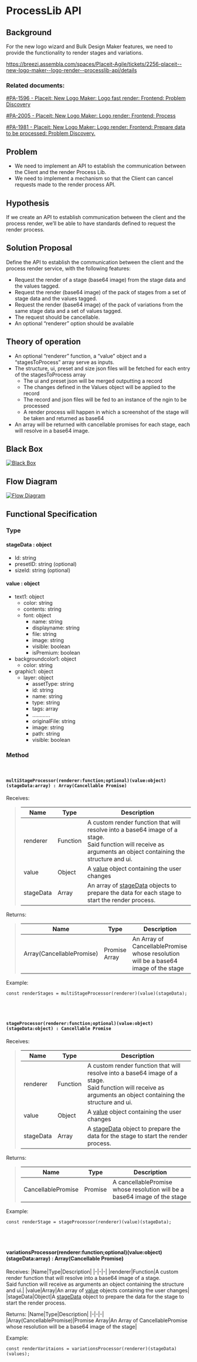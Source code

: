# ProcessLib API
## Background
For the new logo wizard and Bulk Design Maker features, we need to provide the functionality to render stages and variations.

https://breezi.assembla.com/spaces/Placeit-Agile/tickets/2256-placeit--new-logo-maker--logo-render--processlib-api/details

### Related documents:

[#PA-1596 - Placeit: New Logo Maker: Logo fast render: Frontend: Problem Discovery](https://docs.google.com/document/d/1HkEqgW0okGhlgQvEEVNK_dTHbd5XAbQct5PHA2BLyUQ/edit?usp=sharing)

[#PA-2005 - Placeit: New Logo Maker: Logo render: Frontend: Process](https://docs.google.com/document/d/1iZ6zHfxmaGI7WOLyk7SvjggD3A3sdzrCzrckWQ6JGBI/edit?usp=sharing)

[#PA-1981 - Placeit: New Logo Maker: Logo render: Frontend: Prepare data to be processed: Problem Discovery.](https://docs.google.com/document/d/1aYyjml7wZf2VU-g57FJWLIXMFImjbcRQJ9wk-fofDl8/edit)

## Problem
- We need to implement an API to establish the communication between the Client and the render Process Lib.
- We need to implement a mechanism so that the Client can cancel requests made to the render process API.

## Hypothesis
If we create an API to establish communication between the client and the process render, we’ll be able to have standards defined to request the render process.

## Solution Proposal
Define the API to establish the communication between the client and the process render service, with the following features:
- Request the render of a stage (base64 image) from the stage data and the values tagged.
- Request the render (base64 image) of the pack of stages from a set of stage data and the values tagged.
- Request the render (base64 image) of the pack of variations from the same stage data and a set of values tagged.
- The request should be cancellable.
- An optional “renderer” option should be available

## Theory of operation
- An optional “renderer” function, a “value” object and a “stagesToProcess” array serve as inputs.
- The structure, ui, preset and size json files will be fetched for each entry of the stagesToProcess array
    - The ui and preset json will be merged outputting a record
    - The changes defined in the Values object will be applied to the record
    - The record and json files will be fed to an instance of the ngin to be processed
    - A render process will happen in which a screenshot of the stage will be taken and returned as base64
- An array will be returned with cancellable promises for each stage, each will resolve in a base64 image.

## Black Box
[![Black Box](https://blog.mozilla.org/design/files/2019/06/Logo-Lockups.svg "Black Box")](https://bit.ly/3Rj4OhI)

## Flow Diagram
[![Flow Diagram](https://blog.mozilla.org/design/files/2019/06/FX_Design_Logo_Browser-logos-lockup-2.svg "Flow Diagram")](https://dreampuf.github.io/GraphvizOnline/#digraph%20G%20%7B%0A%20%20%20%20stage%5Blabel%3D%3CStage%3E%2C%20shape%3Dbox%5D%3B%0A%20%20%20%20value%5Blabel%3D%3CValue%3E%2C%20shape%3Dbox%5D%3B%0A%20%20%20%20function%5Blabel%3D%3CFunction%3E%2C%20shape%3Dbox%5D%0A%20%20%20%20promise3%5Blabel%3D%3CCancellable%20Promise%3Cbr%2F%3E---------%3Cbr%2F%3EResolves%20base64%20image%3E%2C%20shape%3Dbox%5D%3B%0A%0A%20%20%20%20subgraph%20cluster_2%20%7B%0A%20%20%20%20%20%20%20%20style%3Dfilled%3B%0A%20%20%20%20%20%20%20%20color%3Dblack%3B%0A%20%20%20%20%20%20%20%20fontcolor%3Dwhite%3B%0A%20%20%20%20%20%20%20%20label%20%3D%20%22renderStage%22%3B%0A%20%20%20%20%20%20%20%20node%20%5Bshape%3Dbox%2Cstyle%3Dfilled%2Ccolor%3Dwhite%5D%3B%0A%20%20%20%20%20%20%20%20prepareData3%5Blabel%3D%3CprepareData%3E%5D%3B%0A%20%20%20%20%20%20%20%20mergeChanges3%5Blabel%3D%3CmergeChanges%3E%5D%3B%0A%20%20%20%20%20%20%20%20renderProcess3%5Blabel%3D%3CrenderProcess%3E%5D%3B%0A%20%20%20%20%20%20%20%20%2F%2F%20singleStageProcessorBuilder%20-%3E%20singleStageProcessor%20%5Bcolor%3Dwhite%5D%3B%0A%20%20%20%20%20%20%20%20singleStageProcessor%20-%3E%20prepareData3%20-%3E%20mergeChanges3%20-%3E%20renderProcess3%20%5Bcolor%3Dwhite%5D%3B%0A%20%20%20%20%20%20%20%20%2F%2F%20%7Brank%3Dsame%3B%20singleStageProcessorBuilder%3B%20singleStageProcessor%3B%7D%3B%0A%20%20%20%20%7D%0A%0A%20%20%20%20function%20-%3E%20singleStageProcessor%20%5Bcolor%3D%22black%3B0.25%3Awhite%22%5D%3B%0A%20%20%20%20value%20-%3E%20singleStageProcessor%20%5Bcolor%3D%22black%3B0.25%3Awhite%22%5D%3B%0A%20%20%20%20stage%20-%3E%20singleStageProcessor%20%5Bcolor%3D%22black%3B0.25%3Awhite%22%5D%3B%0A%20%20%20%20singleStageProcessor%20-%3E%20promise3%20%5Bcolor%3D%22white%3B0.915%3Ablack%22%2C%20weight%3D%222%22%5D%3B%0A%20%20%20%20renderProcess3%20-%3E%20promise3%20%5Bstyle%3Ddashed%2C%20color%3D%22white%3B0.30%3Ablack%22%5D%3B%0A%0A%20%20%20%20stages%5Blabel%3D%3CstagesToProcess%3E%2C%20shape%3Dbox3d%5D%3B%0A%20%20%20%20values%5Blabel%3D%3CValue%3E%2C%20shape%3Dbox%5D%3B%0A%20%20%20%20function3%5Blabel%3D%3CFunction%3E%2C%20shape%3Dbox%5D%0A%20%20%20%20promise%5Blabel%3D%3CCancellable%20Promise%20Array%3Cbr%2F%3E---------%3Cbr%2F%3EResolves%20base64%20images%3E%2C%20shape%3Dbox%5D%3B%0A%0A%20%20%20%20subgraph%20cluster_0%20%7B%0A%20%20%20%20%20%20%20%20style%3Dfilled%3B%0A%20%20%20%20%20%20%20%20color%3Dblack%3B%0A%20%20%20%20%20%20%20%20fontcolor%3Dwhite%3B%0A%20%20%20%20%20%20%20%20label%20%3D%20%22renderStages%22%3B%0A%20%20%20%20%20%20%20%20node%20%5Bshape%3Dbox%2Cstyle%3Dfilled%2Ccolor%3Dwhite%5D%3B%0A%20%20%20%20%20%20%20%20%2F%2F%20multiStageProcessorBuilder%20-%3E%20multiStageProcessor%20%5Bcolor%3Dwhite%5D%3B%0A%20%20%20%20%20%20%20%20multiStageProcessor%20-%3E%20prepareData%20-%3E%20mergeChanges%20-%3E%20renderProcess%20%5Bcolor%3Dwhite%5D%3B%0A%20%20%20%20%20%20%20%20%2F%2F%20%7Brank%3Dsame%3B%20multiStageProcessorBuilder%3B%20multiStageProcessor%3B%7D%3B%0A%20%20%20%20%7D%0A%0A%20%20%20%20function3%20-%3E%20multiStageProcessor%20%5Bcolor%3D%22black%3B0.25%3Awhite%22%5D%3B%0A%20%20%20%20stages%20-%3E%20multiStageProcessor%20%5Bcolor%3D%22black%3B0.25%3Awhite%22%5D%3B%0A%20%20%20%20values%20-%3E%20multiStageProcessor%20%5Bcolor%3D%22black%3B0.25%3Awhite%22%5D%3B%0A%20%20%20%20multiStageProcessor%20-%3E%20promise%20%5Bcolor%3D%22white%3B0.915%3Ablack%22%2C%20weight%3D%222%22%5D%3B%0A%20%20%20%20renderProcess%20-%3E%20promise%20%5Bstyle%3Ddashed%2C%20color%3D%22white%3B0.30%3Ablack%22%5D%3B%0A%0A%20%20%20%20values2%5Blabel%3D%3CvaluesToProcess%3E%2C%20shape%3Dbox3d%5D%3B%0A%20%20%20%20stages2%5Blabel%3D%3CStage%3E%2C%20shape%3Dbox%5D%3B%0A%20%20%20%20function2%5Blabel%3D%3CFunction%3E%2C%20shape%3Dbox%5D%0A%20%20%20%20promise2%5Blabel%3D%3CCancellable%20Promise%20Array%3Cbr%2F%3E---------%3Cbr%2F%3EResolves%20base64%20images%3E%2C%20shape%3Dbox%5D%3B%0A%0A%20%20%20%20subgraph%20cluster_1%20%7B%0A%20%20%20%20%20%20%20%20style%3Dfilled%3B%0A%20%20%20%20%20%20%20%20color%3Dblack%3B%0A%20%20%20%20%20%20%20%20fontcolor%3Dwhite%3B%0A%20%20%20%20%20%20%20%20label%20%3D%20%22renderVariations%22%3B%0A%20%20%20%20%20%20%20%20node%20%5Bshape%3Dbox%2Cstyle%3Dfilled%2Ccolor%3Dwhite%5D%3B%0A%20%20%20%20%20%20%20%20prepareData2%5Blabel%3D%3CprepareData%3E%5D%3B%0A%20%20%20%20%20%20%20%20mergeChanges2%5Blabel%3D%3CmergeChanges%3E%5D%3B%0A%20%20%20%20%20%20%20%20renderProcess2%5Blabel%3D%3CrenderProcess%3E%5D%3B%0A%20%20%20%20%20%20%20%20variationsProcessor%5Blabel%3D%3CvariationsProcessor%3E%5D%3B%0A%20%20%20%20%20%20%20%20variationsProcessor%20-%3E%20prepareData2%20-%3E%20mergeChanges2%20-%3E%20renderProcess2%5Bcolor%3Dwhite%5D%3B%0A%20%20%20%20%20%20%20%20%2F%2F%20%7Brank%3Dsame%3B%20variationsProcessorBuilder%3B%20variationsProcessor%7D%3B%0A%20%20%20%20%7D%0A%0A%20%20%20%20function2%20-%3E%20variationsProcessor%20%5Bcolor%3D%22black%3B0.25%3Awhite%22%5D%3B%0A%20%20%20%20stages2%20-%3E%20variationsProcessor%20%5Bcolor%3D%22black%3B0.25%3Awhite%22%5D%3B%0A%20%20%20%20values2%20-%3E%20variationsProcessor%20%5Bcolor%3D%22black%3B0.25%3Awhite%22%5D%3B%0A%20%20%20%20renderProcess2%20-%3E%20promise2%20%5Bstyle%3Ddashed%2C%20color%3D%22white%3B0.35%3Ablack%22%5D%3B%0A%20%20%20%20variationsProcessor%20-%3E%20promise2%20%5Bcolor%3D%22white%3B0.915%3Ablack%22%2C%20weight%3D%222%22%5D%3B%0A%7D)

## Functional Specification
### Type
#### stageData : object
- Id: string
- presetID: string (optional)
- sizeId: string (optional)

#### value : object
- text1: object
    - color: string
    - contents: string
    - font: object
        - name: string
        - displayname: string
        - file: string
        - image: string
        - visible: boolean
        - isPremium: boolean
- backgroundcolor1: object
    - color: string
- graphic1: object
    - layer: object
        - assetType: string
        - id: string
        - name: string
        - type: string
        - tags: array
        - …………
        - originalFile: string
        - image: string
        - path: string
        - visible: boolean

### Method
<br>

#### `multiStageProcessor(renderer:function;optional)(value:object)(stageData:array) : Array(Cancellable Promise)`
Receives:
>|Name|Type|Description|
>|-|-|-|
>|renderer|Function|A custom render function that will resolve into a base64 image of a stage.<br>Said function will receive as arguments an object containing the structure and ui.|
>|value|Object|A [value](#value--object) object containing the user changes|
>|stageData|Array|An array of [stageData](#stagedata--object) objects to prepare the data for each stage to start the render process.|

Returns:
>|Name|Type|Description|
>|-|-|-|
>|Array(CancellablePromise)|Promise Array|An Array of CancellablePromise whose resolution will be a base64 image of the stage|

Example:
```
const renderStages = multiStageProcessor(renderer)(value)(stageData);
```

<br>
<br>

#### `stageProcessor(renderer:function;optional)(value:object)(stageData:object) : Cancellable Promise`
Receives:
>|Name|Type|Description|
>|-|-|-|
>|renderer|Function|A custom render function that will resolve into a base64 image of a stage.<br>Said function will receive as arguments an object containing the structure and ui.|
>|value|Object|A [value](#value--object) object containing the user changes|
>|stageData|Array|A [stageData](#stagedata--object) object to prepare the data for the stage to start the render process.|

Returns:
>|Name|Type|Description|
>|-|-|-|
>|CancellablePromise|Promise|A cancellablePromise whose resolution will be a base64 image of the stage|


Example:

    const renderStage = stageProcessor(renderer)(value)(stageData);

<br>
<br>

#### variationsProcessor(renderer:function;optional)(value:object)(stageData:array) : Array(Cancellable Promise)

Receives:
|Name|Type|Description|
|-|-|-|
|renderer|Function|A custom render function that will resolve into a base64 image of a stage.<br>Said function will receive as arguments an object containing the structure and ui.|
|value|Array|An array of [value](#value--object) objects containing the user changes|
|stageData|Object|A [stageData](#stagedata--object) object to prepare the data for the stage to start the render process.


Returns:
|Name|Type|Description|
|-|-|-|
|Array(CancellablePromise)|Promise Array|An Array of CancellablePromise whose resolution will be a base64 image of the stage|


Example:

    const renderVaritaions = variationsProcessor(renderer)(stageData)(values);

